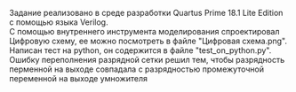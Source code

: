Задание реализовано в среде разработки Quartus Prime 18.1 Lite Edition c помощью языка Verilog. <br />
С помощью внутреннего инструмента моделирования спроектировал Цифровую схему, ее можно посмотреть в файле "Цифровая схема.png".<br />
Написан тест на python, он содержится в файле "test_on_python.py".<br />
Ошибку переполнения разрядной сетки решил тем, чтобы разрядность перменной на выходе совпадала с разрядностью промежуточной переменной на выходе умножителя <br />
